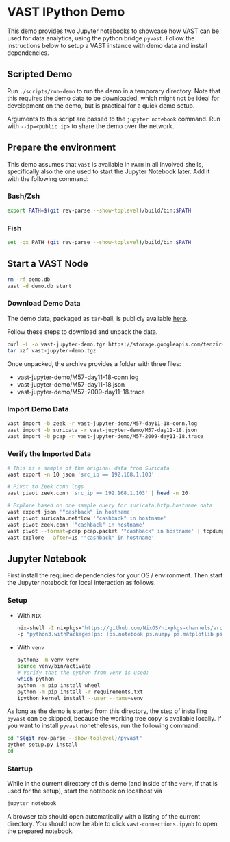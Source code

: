 VAST IPython Demo
=================

This demo provides two Jupyter notebooks to showcase how VAST can be used for
data analytics, using the python bridge `pyvast`. Follow the instructions below
to setup a VAST instance with demo data and install dependencies.

## Scripted Demo

Run `./scripts/run-demo` to run the demo in a temporary directory. Note that
this requires the demo data to be downloaded, which might not be ideal for
development on the demo, but is practical for a quick demo setup.

Arguments to this script are passed to the `jupyter notebook` command. Run with
`--ip=<public ip>` to share the demo over the network.

## Prepare the environment

This demo assumes that `vast` is available in `PATH` in all involved shells,
specifically also the one used to start the Jupyter Notebook later. Add it with
the following command:

### Bash/Zsh

```sh
export PATH=$(git rev-parse --show-toplevel)/build/bin:$PATH
```

### Fish
```sh
set -gx PATH (git rev-parse --show-toplevel)/build/bin $PATH
```

## Start a VAST Node

```sh
rm -rf demo.db
vast -d demo.db start
```

### Download Demo Data

The demo data, packaged as `tar`-ball, is publicly available
[here](https://storage.googleapis.com/tenzir-public-data/vast-jupyter-demo.tgz).

Follow these steps to download and unpack the data.

```sh
curl -L -o vast-jupyter-demo.tgz https://storage.googleapis.com/tenzir-public-data/vast-jupyter-demo.tgz
tar xzf vast-jupyter-demo.tgz
```

Once unpacked, the archive provides a folder with three files:

- vast-jupyter-demo/M57-day11-18-conn.log
- vast-jupyter-demo/M57-day11-18.json
- vast-jupyter-demo/M57-2009-day11-18.trace

### Import Demo Data

```sh
vast import -b zeek -r vast-jupyter-demo/M57-day11-18-conn.log
vast import -b suricata -r vast-jupyter-demo/M57-day11-18.json
vast import -b pcap -r vast-jupyter-demo/M57-2009-day11-18.trace
```

### Verify the Imported Data

```sh
# This is a sample of the original data from Suricata
vast export -n 10 json 'src_ip == 192.168.1.103'

# Pivot to Zeek conn logs
vast pivot zeek.conn 'src_ip == 192.168.1.103' | head -n 20

# Explore based on one sample query for suricata.http.hostname data
vast export json '"cashback" in hostname'
vast pivot suricata.netflow '"cashback" in hostname'
vast pivot zeek.conn '"cashback" in hostname'
vast pivot --format=pcap pcap.packet '"cashback" in hostname' | tcpdump -r -
vast explore --after=1s '"cashback" in hostname'
```

## Jupyter Notebook

First install the required dependencies for your OS / environment. Then start
the Jupyter notebook for local interaction as follows.

### Setup

- With `NIX`
  ```sh
  nix-shell -I nixpkgs="https://github.com/NixOS/nixpkgs-channels/archive/cc6cf0a96a627e678ffc996a8f9d1416200d6c81.tar.gz" \
  -p "python3.withPackages(ps: [ps.notebook ps.numpy ps.matplotlib ps.pandas ps.pyarrow ps.networkx])"
  ```
- With `venv`
  ```sh
  python3 -m venv venv
  source venv/bin/activate
  # Verify that the python from venv is used:
  which python
  python -m pip install wheel
  python -m pip install -r requirements.txt
  ipython kernel install --user --name=venv
  ```

As long as the demo is started from this directory, the step of installing
`pyvast` can be skipped, because the working tree copy is available locally. If
you want to install `pyvast` nonethelesss, run the following command:

```sh
cd "$(git rev-parse --show-toplevel)/pyvast"
python setup.py install
cd -
```

### Startup

While in the current directory of this demo (and inside of the `venv`, if that
is used for the setup), start the notebook on localhost via

```sh
jupyter notebook
```

A browser tab should open automatically with a listing of the current directory.
You should now be able to click `vast-connections.ipynb` to open the prepared
notebook.
